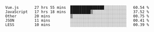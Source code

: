 
<!--
**xy406043/xy406043** is a ✨ _special_ ✨ repository because its `README.md` (this file) appears on your GitHub profile.

Here are some ideas to get you started:

- 🔭 I’m currently working on ...
- 🌱 I’m currently learning ...
- 👯 I’m looking to collaborate on ...
- 🤔 I’m looking for help with ...
- 💬 Ask me about ...
- 📫 How to reach me: ...
- 😄 Pronouns: ...
- ⚡ Fun fact: ...
-->

<!--START_SECTION:waka-->
```text
Vue.js       27 hrs 55 mins  ███████████████░░░░░░░░░░   60.54 % 
JavaScript   17 hrs 18 mins  █████████▒░░░░░░░░░░░░░░░   37.52 % 
Other        20 mins         ▒░░░░░░░░░░░░░░░░░░░░░░░░   00.75 % 
JSON         11 mins         ░░░░░░░░░░░░░░░░░░░░░░░░░   00.41 % 
LESS         10 mins         ░░░░░░░░░░░░░░░░░░░░░░░░░   00.39 % 
```
<!--END_SECTION:waka-->
